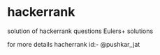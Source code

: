 # hackerrank
solution of hackerrank questions 
Eulers+ solutions

for more details hacherrank id:- @pushkar_jat
